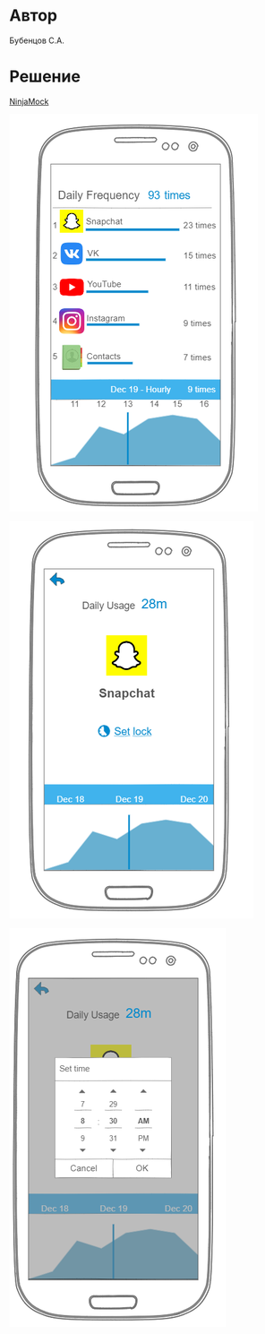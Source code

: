 # Автор
Бубенцов С.А.
# Решение

[NinjaMock](https://ninjamock.com/s/62LBDHx "NinjaMock")

![1](1.png "1")

![2](2.png "2")

![3](3.png "3")
